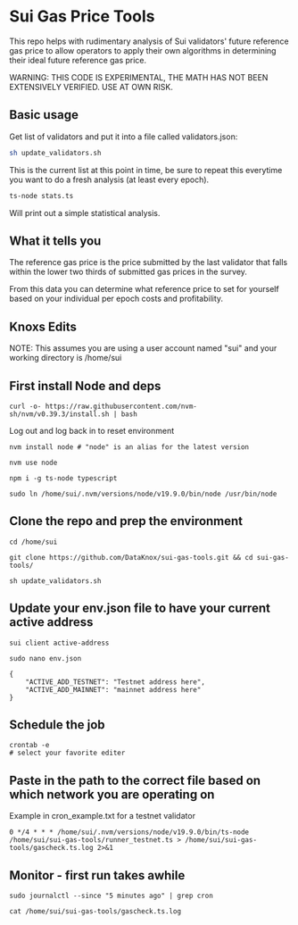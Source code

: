 # Sui Gas Price Tools

This repo helps with rudimentary analysis of Sui validators' future reference gas price to allow operators to apply their own algorithms in determining their ideal future reference gas price.

WARNING: THIS CODE IS EXPERIMENTAL, THE MATH HAS NOT BEEN EXTENSIVELY VERIFIED. USE AT OWN RISK.

## Basic usage

Get list of validators and put it into a file called validators.json:

```bash
sh update_validators.sh
```

This is the current list at this point in time, be sure to repeat this everytime you want to do a fresh analysis (at least every epoch).

```bash
ts-node stats.ts
```

Will print out a simple statistical analysis.

## What it tells you

The reference gas price is the price submitted by the last validator that falls within the lower two thirds of submitted gas prices in the survey.

From this data you can determine what reference price to set for yourself based on your individual per epoch costs and profitability.

## Knoxs Edits
NOTE: This assumes you are using a user account named "sui" and your working directory is /home/sui

## First install Node and deps

```
curl -o- https://raw.githubusercontent.com/nvm-sh/nvm/v0.39.3/install.sh | bash
```
Log out and log back in to reset environment
```
nvm install node # "node" is an alias for the latest version
```
```
nvm use node
```
```
npm i -g ts-node typescript
```
```
sudo ln /home/sui/.nvm/versions/node/v19.9.0/bin/node /usr/bin/node
```
## Clone the repo and prep the environment
```
cd /home/sui
```
```
git clone https://github.com/DataKnox/sui-gas-tools.git && cd sui-gas-tools/
```
```
sh update_validators.sh
```
## Update your env.json file to have your current active address
```
sui client active-address
```
```
sudo nano env.json
```
```
{
    "ACTIVE_ADD_TESTNET": "Testnet address here",
    "ACTIVE_ADD_MAINNET": "mainnet address here"
}
```
## Schedule the job
```
crontab -e
# select your favorite editer
```
## Paste in the path to the correct file based on which network you are operating on
Example in cron_example.txt for a testnet validator
```
0 */4 * * * /home/sui/.nvm/versions/node/v19.9.0/bin/ts-node /home/sui/sui-gas-tools/runner_testnet.ts > /home/sui/sui-gas-tools/gascheck.ts.log 2>&1
```
## Monitor - first run takes awhile
```
sudo journalctl --since "5 minutes ago" | grep cron
```
```
cat /home/sui/sui-gas-tools/gascheck.ts.log
```